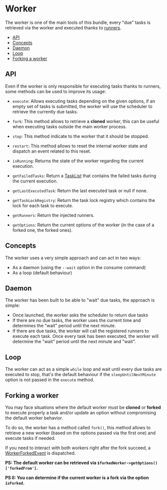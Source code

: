 # Worker

The worker is one of the main tools of this bundle, every "due" tasks is retrieved via the worker
and executed thanks to [runners](runners.md).

- [API](#api)
- [Concepts](#concepts)
- [Daemon](#daemon)
- [Loop](#loop)
- [Forking a worker](#forking-a-worker)

## API

Even if the worker is only responsible for executing tasks thanks to runners,
some methods can be used to improve its usage:

- `execute`: Allows executing tasks depending on the given options,
  if an empty set of tasks is submitted,
  the worker will use the scheduler to retrieve the currently due tasks.

- `fork`: This method allows to retrieve a **cloned** worker,
  this can be useful when executing tasks outside the main worker process.

- `stop`: This method indicate to the worker that it should be stopped.

- `restart`: This method allows to reset the internal worker state and dispatch an event related to this reset.

- `isRunning`: Returns the state of the worker regarding the current execution.

- `getFailedTasks`: Return a [TaskList](../src/Task/TaskList.php)
  that contains the failed tasks during the current execution.

- `getLastExecutedTask`: Return the last executed task or null if none.

- `getTaskLockRegistry`: Return the task lock registry which contains the lock for each task to execute.

- `getRunners`: Return the injected runners.

- `getOptions`: Return the current options of the worker (in the case of a forked one, the forked ones).

## Concepts

The worker uses a very simple approach and can act in two ways:

- As a daemon (using the `--wait` option in the consume command)
- As a loop (default behaviour)

## Daemon

The worker has been built to be able to "wait" due tasks, the approach is simple:

- Once launched, the worker asks the scheduler to return due tasks
- If there are no due tasks, the worker uses the current time and determines the "wait" period until the next minute.
- If there are due tasks, the worker will call the registered runners to execute each task. Once every task
has been executed, the worker will determine the "wait" period until the next minute and "wait".

## Loop

The worker can act as a simple `while` loop and wait until every due tasks are executed to stop,
that's the default behaviour if the `sleepUntilNextMinute` option is not passed in the `execute` method.

## Forking a worker

You may face situations where the default worker must be **cloned** or **forked** 
to  execute properly a task and/or update an option 
without compromising the default worker behavior.

To do so, the worker has a method called `fork()`,
this method allows to retrieve a new worker (based on the options passed via the first one)
and execute tasks if needed.

If you need to interact with both workers right after the fork succeed, 
a [WorkerForkedEvent](../src/Event/WorkerForkedEvent.php) is dispatched.

**PS: The default worker can be retrieved via `$forkedWorker->getOptions()['forkedFrom']`.**

**PS II: You can determine if the current worker is a fork via the option `isForked`.**

